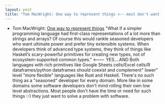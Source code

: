 ```yaml
---
layout: post
title: "Tom MacWright: One way to represent things <-- most don't want to roll their own level abstractions they just want to solve a problem with software"
---
```

* Tom MacWright: [One way to represent things](https://macwright.com/2021/02/23/one-way-to-represent-things.html) "What if a simpler programming language had first-class representations of a lot more than strings and arrays? Of course this would rankle seasoned developers who want ultimate power and prefer tiny extensible systems. When developers think of advanced type systems, they think of things like Haskell’s scary-powerful primitives for creating new types, not of ecosystem-supported common types." <--- YES....AND Both languages with rich primitives like Google Sheets cells/Excel cells/R dataframes/python dataframes should coexist and complement" lower" level "more flexible" languages like Rust and Haskell. There's no such thing as a "seasoned" developer for every domain. More like in some domains some software developers don't mind rolling their own low level abstractions. Most people don't have the time or need for such things :-) they just want to solve a problem with software.

